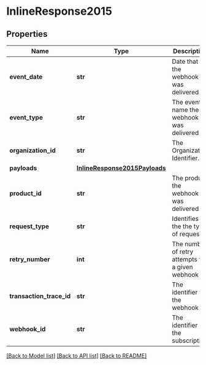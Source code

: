# InlineResponse2015

## Properties
Name | Type | Description | Notes
------------ | ------------- | ------------- | -------------
**event_date** | **str** | Date that the webhook was delivered | [optional] 
**event_type** | **str** | The event name the webhook was delivered for | [optional] 
**organization_id** | **str** | The Organization Identifier. | [optional] 
**payloads** | [**InlineResponse2015Payloads**](InlineResponse2015Payloads.md) |  | [optional] 
**product_id** | **str** | The product the webhook was delivered for | [optional] 
**request_type** | **str** | Identifies the the type of request | [optional] 
**retry_number** | **int** | The number of retry attempts for a given webhook | [optional] 
**transaction_trace_id** | **str** | The identifier for the webhook | [optional] 
**webhook_id** | **str** | The identifier of the subscription | [optional] 

[[Back to Model list]](../README.md#documentation-for-models) [[Back to API list]](../README.md#documentation-for-api-endpoints) [[Back to README]](../README.md)


